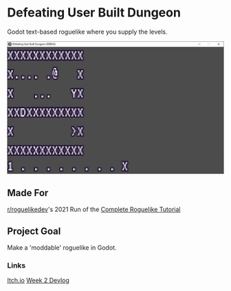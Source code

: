 # Defeating User Built Dungeon
 Godot text-based roguelike where you supply the levels.

![Banner First Version](.//v0.2-alpha-screen1.png)

## Made For
[r/roguelikedev](https://www.reddit.com/r/roguelikedev/)'s 2021 Run of the [Complete Roguelike Tutorial](http://rogueliketutorials.com/)

## Project Goal
Make a 'moddable' roguelike in Godot.

### Links
[Itch.io](https://kaizarnike.itch.io/defeating-user-built-dungeon)
[Week 2 Devlog](https://kaizarnike.itch.io/defeating-user-built-dungeon/devlog/272748/start-building-a-roguelike-week-2)
